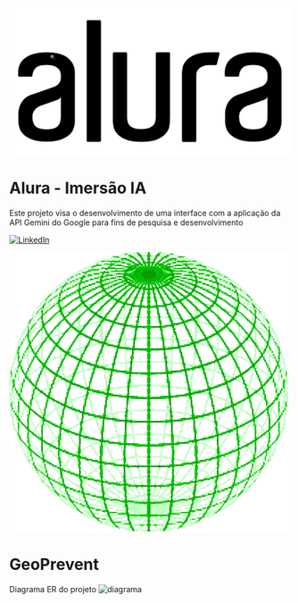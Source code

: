 ![Descrição do GIF](alura.gif)

# Alura - Imersão IA
Este projeto visa o desenvolvimento de uma interface com a aplicação da API Gemini do Google para fins de pesquisa e desenvolvimento

[![LinkedIn](https://img.shields.io/badge/LinkedIn-0077B5?style=for-the-badge&logo=linkedin&logoColor=white)](https://www.linkedin.com/in/kaue-caires/)

![World](world.gif)
# GeoPrevent 

Diagrama ER do projeto
![diagrama](DiagramaER-APIGEMINI.jpeg)



